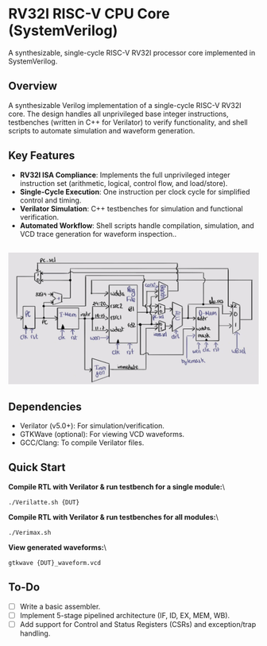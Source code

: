 # RV32I RISC-V CPU Core (SystemVerilog)
A synthesizable, single-cycle RISC-V RV32I processor core implemented in SystemVerilog.
## Overview
A synthesizable Verilog implementation of a single-cycle RISC-V RV32I core. The design handles all unprivileged base integer instructions, testbenches (written in C++ for Verilator) to verify functionality, and shell scripts to automate simulation and waveform generation.

## Key Features 
- **RV32I ISA Compliance**: Implements the full unprivileged integer instruction set (arithmetic, logical, control flow, and load/store).
- **Single-Cycle Execution**: One instruction per clock cycle for simplified control and timing.
- **Verilator Simulation**: C++ testbenches for simulation and functional verification.
- **Automated Workflow**: Shell scripts handle compilation, simulation, and VCD trace generation for waveform inspection..

## 
![Single-cycle datapath](/img/Single_Cycle_Datapath.jpg)

## Dependencies
- Verilator (v5.0+): For simulation/verification.
- GTKWave (optional): For viewing VCD waveforms.
- GCC/Clang: To compile Verilator files.

## Quick Start
**Compile RTL with Verilator & run testbench for a single module:**\
```
./Verilatte.sh {DUT}
```
**Compile RTL with Verilator & run testbenches for all modules:**\
```
./Verimax.sh
```

**View generated waveforms:**\
```
gtkwave {DUT}_waveform.vcd
```

## To-Do
- [ ] Write a basic assembler.
- [ ] Implement 5-stage pipelined architecture (IF, ID, EX, MEM, WB).
- [ ] Add support for Control and Status Registers (CSRs) and exception/trap handling.
